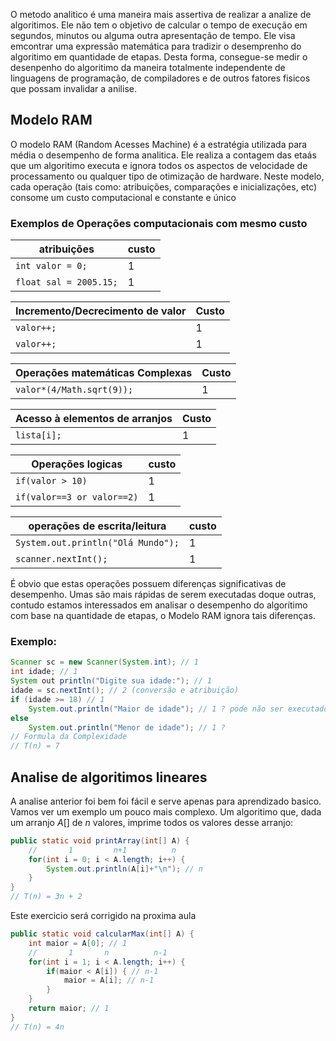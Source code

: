 O metodo analitico é uma maneira mais assertiva de realizar a analize de algoritimos. Ele não tem o objetivo de calcular o tempo de execução em segundos, minutos ou alguma outra apresentação de tempo. 
Ele visa emcontrar uma expressão matemática para tradizir o desemprenho do algoritimo em quantidade de etapas. 
Desta forma, consegue-se medir o desenpenho do algoritimo da maneira totalmente independente de linguagens de programação, de compiladores e de outros fatores fisicos que possam invalidar a anilise.

## Modelo RAM
O modelo RAM (Random Acesses Machine) é a estratégia utilizada para média o desempenho de forma analitica. Ele realiza a contagem das etaás que um algoritimo executa e ignora todos os aspectos de velocidade de processamento ou qualquer tipo de otimização de hardware.
Neste modelo, cada operação (tais como: atribuições, comparações e inicializações, etc) consome um custo computacional e constante e único
### Exemplos de Operações computacionais com mesmo custo
| atribuições                      | custo |
| -------------------------------- | ----- |
| `int valor = 0;`                 | 1     |
| `float sal = 2005.15;`           | 1     |

| Incremento/Decrecimento de valor | Custo |
| -------------------------------- | ----- |
| `valor++;`                       | 1     |
| `valor++;`                       | 1      |

| Operações matemáticas Complexas | Custo |
| ------------------------------- | ----- |
| `valor*(4/Math.sqrt(9));`       | 1     | 

| Acesso à elementos de arranjos | Custo |
| ------------------------------ | ----- |
| `lista[i];`                     | 1     | 

| Operações logicas | custo |
| ----------------- | ----- |
| `if(valor > 10)`  | 1     |
| `if(valor==3 or valor==2)`      |  1     |

| operações de escrita/leitura       | custo |
| ---------------------------------- | ----- |
| `System.out.println("Olá Mundo");` | 1     |
| `scanner.nextInt();`                  | 1

É obvio que estas operações possuem diferenças significativas de desempenho. Umas são mais rápidas de serem executadas doque outras, contudo estamos interessados em analisar o desempenho do algorítimo com base na quantidade de etapas, o Modelo RAM ignora tais diferenças.
### Exemplo:
```java
Scanner sc = new Scanner(System.int); // 1
int idade; // 1
System out println("Digite sua idade:"); // 1
idade = sc.nextInt(); // 2 (conversão e atribuição)
if (idade >= 18) // 1
	System.out.println("Maior de idade"); // 1 ? pode não ser executado
else
	System.out.println("Menor de idade"); // 1 ?
// Formula da Complexidade
// T(n) = 7
```

## Analise de algoritimos lineares
A analise anterior foi bem foi fácil e serve apenas para aprendizado basico. Vamos ver um exemplo um pouco mais complexo.
Um algoritimo que, dada um arranjo $A[]$ de $n$ valores, imprime todos os valores desse arranjo:
```java
public static void printArray(int[] A) {
	//       1         n+1          n
	for(int i = 0; i < A.length; i++) {
		System.out.println(A[i]+"\n"); // n
	}
}
// T(n) = 3n + 2
```

Este exercicio será corrigido na proxima aula
```java
public static void calcularMax(int[] A) {
	int maior = A[0]; // 1
	//       1       n          n-1
	for(int i = 1; i < A.length; i++) {
		if(maior < A[i]) { // n-1
			maior = A[i]; // n-1
		}
	}
	return maior; // 1
}
// T(n) = 4n
```
